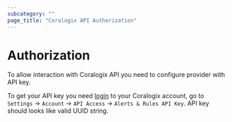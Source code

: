 ```yaml
---
subcategory: ""
page_title: "Coralogix API Authorization"
---
```


# Authorization

To allow interaction with Coralogix API you need to configure provider with API key.

To get your API key you need [login](https://dashboard.coralogix.com/#/login) to your Coralogix account, go to ``Settings`` -> ``Account`` -> ``API Access`` -> ``Alerts & Rules API Key``.
API key should looks like valid UUID string.